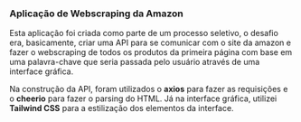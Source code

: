 ### Aplicação de Webscraping da Amazon

Esta aplicação foi criada como parte de um processo seletivo, o desafio era, basicamente, criar uma API para se comunicar com o site da amazon e fazer o webscraping de todos os produtos da primeira página com base em uma palavra-chave que seria passada pelo usuário através de uma interface gráfica.

Na construção da API, foram utilizados o **axios** para fazer as requisições e o **cheerio** para fazer o parsing do HTML. Já na interface gráfica, utilizei **Tailwind CSS** para a estilização dos elementos da interface.

